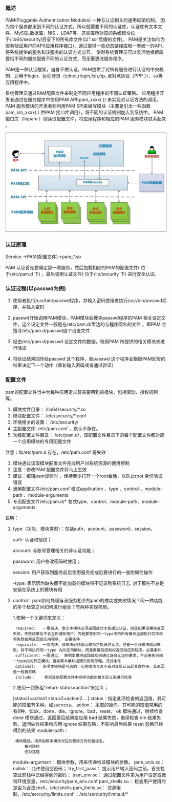 

### 概述
PAM(Pluggable Authentication Modules) 一种与认证相关的通用框架机制。
因为每个服务都用到不同的认证方式，所以就需要不同的认证库，认证库有文本文件、MySQL数据库、NIS 、LDAP等，这些库所对应的系统模块位于/lib64/security/目录下的所有库文件(以".so"后缀的文件)。
PAM是关注如何为服务验证用户的API(应用程序接口)，通过提供一些动态链接库和一套统一的API，将系统提供的服务和该服务的认证方式分开。
使得系统管理员可以灵活地根据需要给不同的服务配置不同的认证方式，而无需更改服务程序。

PAM是一种认证框架，自身不做认证，PAM提供了对所有服务进行认证的中央机制，适用于login、远程登录（telnet,rlogin,fsh,ftp, 点对点协议（PPP ））、su等应用程序中。

系统管理员通过PAM配置文件来制定不同应用程序的不同认证策略。
应用程序开发者通过在服务程序中使用PAM API(pam_xxxx( )) 来实现对认证方法的调用。
PAM 服务模块的开发者则利用PAM SPI来编写模块（主要是引出一些函数pam_sm_xxxx( ) 供PAM 接口库调用），将不同的认证机制加入到系统中。
PAM 接口库（libpam ）则读取配置文件，将应用程序和相应的PAM 服务模块联系起来 。

![PAM架构图](PAM架构.png)

### 认证原理
Service ->PAM(配置文件)->pam_*.so

PAM 认证首先要确定那一项服务，然后加载相应的PAM的配置文件( 位于/etc/pam.d 下) ，最后调用认证文件( 位于/lib/security 下) 进行安全认证。

### 认证过程(以passwd为例)

1. 使用者执行/usr/bin/passwd程序，并输入密码使用者执行/usr/bin/passwd程序，并输入密码
2. passwd开始调用PAM模块，PAM模块会搜寻passwd程序的PAM 相关设定文件，这个设定文件一般是在/etc/pam.d/里边的与程序同名的文件 ，即PAM 会搜寻/etc/pam.d/passwd这个设置文件

3. 经由/etc/pam.d/passwd 设定文件的数据，取用PAM 所提供的相关模块来进行验证
4. 将验证结果回传给passwd 这个程序，而passwd 这个程序会根据PAM回传的结果决定下一个动作（重新输入密码或者通过验证）

### 配置文件

pam的配置文件当中为每种应用定义其需要用到的模块，包括驱动、授权机制等。

1. 模块文件目录：	/lib64/security/*.so
2. 模块配置文件：	/etc/security/*.conf
3. 环境相关的设置：	/etc/security/
4. 主配置文件:	/etc/pam.conf ，默认不存在。    
5. 次级配置文件目录：	/etc/pam.d/，该配置文件目录下的每个配置文件都对应一个应用模块的专用配置文件

注意：如/etc/pam.d 存在，/etc/pam.conf 将失效
1. 模块通过读取模块配置文件完成用户对系统资源的使用控制
2. 注意：修改PAM 配置文件将马上生效
3. 建议：编辑pam规则时 ，保持至少打开一个root会话，以防止root 身份验证错误
4. 通用配置文件/etc/pam.conf 格式application 、type 、control 、module-path 、module-arguments
5. 专用配置文件/etc/pam.d/* 格式type、control、module-path、module-arguments

说明：
1. type（功能，模块类型）：包括auth，account，password，session。
   
	auth: 认证和授权；

	account: 与账号管理相关的非认证功能；
			
    password: 用户修改密码时使用；
	
    session: 用户获取到服务前后使用服务完成后要进行的一些附属性操作
	
    -type:	表示因为缺失而不能加载的模块将不记录到系统日志, 对于那些不总是安装在系统上的模块有用
			
2. control：pam如何处理与该服务相关的pam的成功或失败情况？同一种功能的多个检查之间如何进行组合？有两种实现机制。
	
    1.使用一个关键词来定义：
	
        required:	一票否决，表示本模块必须返回成功才能通过认证，但是如果该模块返回失败，失败结果也不会立即通知用户，而是要等到同一type中的所有模块全部执行完毕再将失败结果返回给应用程序。 必要条件
		requisite:	一票否决，该模块必须返回成功才能通过认证，但是一旦该模块返回失败，将不再执行同一type 内的任何模块，而是直接将控制权返回给应用程序。必要条件
		sufficient:	一票通过， 表明本模块返回成功则通过身份认证的要求，不必再执行同一type内的其它模块，但如果本模块返回失败可忽略。充分条件
		optional:	表明本模块是可选的，它的成功与否不会对身份认证起关键作用，其返回值一般被忽略
		include：	使用其他配置文件中同样功能的相关定义来进行检查
	2.使用一到多组“return status=action”来定义；
	
    [status1=action1  status2=action2....]
	status：指定此项检查的返回值，其可能的取值有多种。如success。
	action：	采取的操作，其可能的取值常用的有6种，如ok，done，die，ignore，bad，reset。
		ok 	模块通过，继续检查
		done  	模块通过，返回最后结果给应用
		bad  	结果失败，继续检查
		die  	结果失败，返回失败结果给应用
		ignore  	结果忽略，不影响最后结果
        reset  	忽略已经得到的结果
	module-path：
	
		模块路径，用来指明本模块对应的程序文件的路径名。
			相对路径
			绝对路径
			
	module-argument：
			模块参数，用来传递给该模块的参数。
			pam_unix.so：	
			nullok：	允许使用空密码；
			try_first_pass：	提示用户输入密码之前，首先检查此前栈中已经得到的密码；
			pam_env.so：	通过配置文件来为用户设定或撤销环境变量，/etc/security/pam_env.conf
			pam_shells.so：	检查用户使用的是否为合法shell，/etc/shells
			pam_limits.so：	资源限制，/etc/sercurity/limits.conf ；/etc/sercurity/limits.d/*
